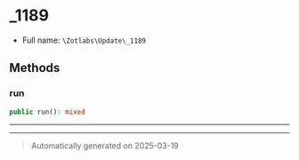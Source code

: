 
# _1189





* Full name: `\Zotlabs\Update\_1189`




## Methods


### run



```php
public run(): mixed
```












***


***
> Automatically generated on 2025-03-19
